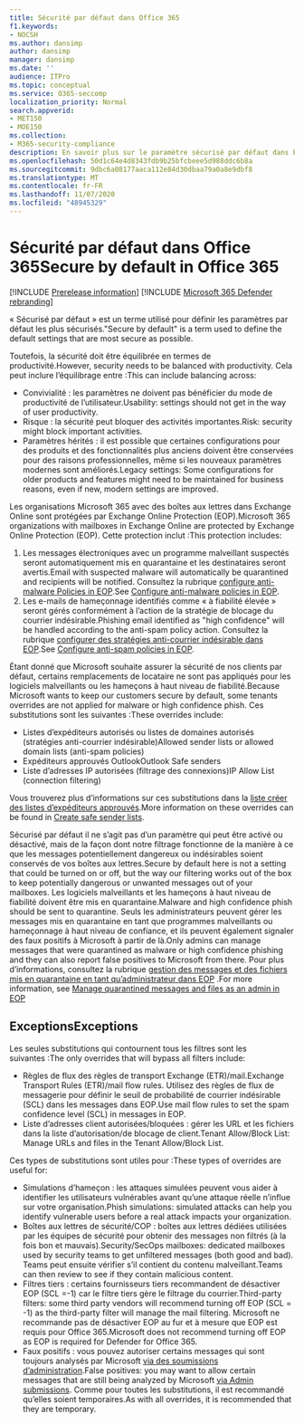 ```yaml
---
title: Sécurité par défaut dans Office 365
f1.keywords:
- NOCSH
ms.author: dansimp
author: dansimp
manager: dansimp
ms.date: ''
audience: ITPro
ms.topic: conceptual
ms.service: O365-seccomp
localization_priority: Normal
search.appverid:
- MET150
- MOE150
ms.collection:
- M365-security-compliance
description: En savoir plus sur le paramètre sécurisé par défaut dans Exchange Online Protection (EOP)
ms.openlocfilehash: 50d1c64e4d8343fdb9b25bfcbeee5d988ddc6b8a
ms.sourcegitcommit: 9dbc6a08177aaca112e84d30dbaa79a0a8e9dbf8
ms.translationtype: MT
ms.contentlocale: fr-FR
ms.lasthandoff: 11/07/2020
ms.locfileid: "48945329"
---
```

# <a name="secure-by-default-in-office-365"></a><span data-ttu-id="48d39-103">Sécurité par défaut dans Office 365</span><span class="sxs-lookup"><span data-stu-id="48d39-103">Secure by default in Office 365</span></span>

[!INCLUDE [Prerelease information](../includes/prerelease.md)]
[!INCLUDE [Microsoft 365 Defender rebranding](../includes/microsoft-defender-for-office.md)]

<span data-ttu-id="48d39-104">« Sécurisé par défaut » est un terme utilisé pour définir les paramètres par défaut les plus sécurisés.</span><span class="sxs-lookup"><span data-stu-id="48d39-104">"Secure by default" is a term used to define the default settings that are most secure as possible.</span></span>

<span data-ttu-id="48d39-105">Toutefois, la sécurité doit être équilibrée en termes de productivité.</span><span class="sxs-lookup"><span data-stu-id="48d39-105">However, security needs to be balanced with productivity.</span></span> <span data-ttu-id="48d39-106">Cela peut inclure l’équilibrage entre :</span><span class="sxs-lookup"><span data-stu-id="48d39-106">This can include balancing across:</span></span>

- <span data-ttu-id="48d39-107">Convivialité : les paramètres ne doivent pas bénéficier du mode de productivité de l’utilisateur.</span><span class="sxs-lookup"><span data-stu-id="48d39-107">Usability: settings should not get in the way of user productivity.</span></span>
- <span data-ttu-id="48d39-108">Risque : la sécurité peut bloquer des activités importantes.</span><span class="sxs-lookup"><span data-stu-id="48d39-108">Risk: security might block important activities.</span></span>
- <span data-ttu-id="48d39-109">Paramètres hérités : il est possible que certaines configurations pour des produits et des fonctionnalités plus anciens doivent être conservées pour des raisons professionnelles, même si les nouveaux paramètres modernes sont améliorés.</span><span class="sxs-lookup"><span data-stu-id="48d39-109">Legacy settings: Some configurations for older products and features might need to be maintained for business reasons, even if new, modern settings are improved.</span></span>

<span data-ttu-id="48d39-110">Les organisations Microsoft 365 avec des boîtes aux lettres dans Exchange Online sont protégées par Exchange Online Protection (EOP).</span><span class="sxs-lookup"><span data-stu-id="48d39-110">Microsoft 365 organizations with mailboxes in Exchange Online are protected by Exchange Online Protection (EOP).</span></span> <span data-ttu-id="48d39-111">Cette protection inclut :</span><span class="sxs-lookup"><span data-stu-id="48d39-111">This protection includes:</span></span>

1. <span data-ttu-id="48d39-112">Les messages électroniques avec un programme malveillant suspectés seront automatiquement mis en quarantaine et les destinataires seront avertis.</span><span class="sxs-lookup"><span data-stu-id="48d39-112">Email with suspected malware will automatically be quarantined and recipients will be notified.</span></span> <span data-ttu-id="48d39-113">Consultez la rubrique [configure anti-malware Policies in EOP](configure-anti-malware-policies.md).</span><span class="sxs-lookup"><span data-stu-id="48d39-113">See [Configure anti-malware policies in EOP](configure-anti-malware-policies.md).</span></span>
1. <span data-ttu-id="48d39-114">Les e-mails de hameçonnage identifiés comme « à fiabilité élevée » seront gérés conformément à l’action de la stratégie de blocage du courrier indésirable.</span><span class="sxs-lookup"><span data-stu-id="48d39-114">Phishing email identified as "high confidence" will be handled according to the anti-spam policy action.</span></span> <span data-ttu-id="48d39-115">Consultez la rubrique [configurer des stratégies anti-courrier indésirable dans EOP](configure-your-spam-filter-policies.md).</span><span class="sxs-lookup"><span data-stu-id="48d39-115">See [Configure anti-spam policies in EOP](configure-your-spam-filter-policies.md).</span></span>

<span data-ttu-id="48d39-116">Étant donné que Microsoft souhaite assurer la sécurité de nos clients par défaut, certains remplacements de locataire ne sont pas appliqués pour les logiciels malveillants ou les hameçons à haut niveau de fiabilité.</span><span class="sxs-lookup"><span data-stu-id="48d39-116">Because Microsoft wants to keep our customers secure by default, some tenants overrides are not applied for malware or high confidence phish.</span></span> <span data-ttu-id="48d39-117">Ces substitutions sont les suivantes :</span><span class="sxs-lookup"><span data-stu-id="48d39-117">These overrides include:</span></span>

- <span data-ttu-id="48d39-118">Listes d’expéditeurs autorisés ou listes de domaines autorisés (stratégies anti-courrier indésirable)</span><span class="sxs-lookup"><span data-stu-id="48d39-118">Allowed sender lists or allowed domain lists (anti-spam policies)</span></span>
- <span data-ttu-id="48d39-119">Expéditeurs approuvés Outlook</span><span class="sxs-lookup"><span data-stu-id="48d39-119">Outlook Safe senders</span></span>
- <span data-ttu-id="48d39-120">Liste d’adresses IP autorisées (filtrage des connexions)</span><span class="sxs-lookup"><span data-stu-id="48d39-120">IP Allow List (connection filtering)</span></span>

<span data-ttu-id="48d39-121">Vous trouverez plus d’informations sur ces substitutions dans la [liste créer des listes d’expéditeurs approuvés](https://docs.microsoft.com/microsoft-365/security/office-365-security/create-safe-sender-lists-in-office-365).</span><span class="sxs-lookup"><span data-stu-id="48d39-121">More information on these overrides can be found in [Create safe sender lists](https://docs.microsoft.com/microsoft-365/security/office-365-security/create-safe-sender-lists-in-office-365).</span></span>

<span data-ttu-id="48d39-122">Sécurisé par défaut il ne s’agit pas d’un paramètre qui peut être activé ou désactivé, mais de la façon dont notre filtrage fonctionne de la manière à ce que les messages potentiellement dangereux ou indésirables soient conservés de vos boîtes aux lettres.</span><span class="sxs-lookup"><span data-stu-id="48d39-122">Secure by default here is not a setting that could be turned on or off, but the way our filtering works out of the box to keep potentially dangerous or unwanted messages out of your mailboxes.</span></span> <span data-ttu-id="48d39-123">Les logiciels malveillants et les hameçons à haut niveau de fiabilité doivent être mis en quarantaine.</span><span class="sxs-lookup"><span data-stu-id="48d39-123">Malware and high confidence phish should be sent to quarantine.</span></span> <span data-ttu-id="48d39-124">Seuls les administrateurs peuvent gérer les messages mis en quarantaine en tant que programmes malveillants ou hameçonnage à haut niveau de confiance, et ils peuvent également signaler des faux positifs à Microsoft à partir de là.</span><span class="sxs-lookup"><span data-stu-id="48d39-124">Only admins can manage messages that were quarantined as malware or high confidence phishing and they can also report false positives to Microsoft from there.</span></span> <span data-ttu-id="48d39-125">Pour plus d’informations, consultez la rubrique [gestion des messages et des fichiers mis en quarantaine en tant qu’administrateur dans EOP](manage-quarantined-messages-and-files.md) .</span><span class="sxs-lookup"><span data-stu-id="48d39-125">For more information, see [Manage quarantined messages and files as an admin in EOP](manage-quarantined-messages-and-files.md)</span></span>

## <a name="exceptions"></a><span data-ttu-id="48d39-126">Exceptions</span><span class="sxs-lookup"><span data-stu-id="48d39-126">Exceptions</span></span>

<span data-ttu-id="48d39-127">Les seules substitutions qui contournent tous les filtres sont les suivantes :</span><span class="sxs-lookup"><span data-stu-id="48d39-127">The only overrides that will bypass all filters include:</span></span>

- <span data-ttu-id="48d39-128">Règles de flux des règles de transport Exchange (ETR)/mail.</span><span class="sxs-lookup"><span data-stu-id="48d39-128">Exchange Transport Rules (ETR)/mail flow rules.</span></span> <span data-ttu-id="48d39-129">Utilisez des règles de flux de messagerie pour définir le seuil de probabilité de courrier indésirable (SCL) dans les messages dans EOP.</span><span class="sxs-lookup"><span data-stu-id="48d39-129">Use mail flow rules to set the spam confidence level (SCL) in messages in EOP.</span></span>
- <span data-ttu-id="48d39-130">Liste d’adresses client autorisées/bloquées : gérer les URL et les fichiers dans la liste d’autorisation/de blocage de client.</span><span class="sxs-lookup"><span data-stu-id="48d39-130">Tenant Allow/Block List: Manage URLs and files in the Tenant Allow/Block List.</span></span>

<span data-ttu-id="48d39-131">Ces types de substitutions sont utiles pour :</span><span class="sxs-lookup"><span data-stu-id="48d39-131">These types of overrides are useful for:</span></span>

- <span data-ttu-id="48d39-132">Simulations d’hameçon : les attaques simulées peuvent vous aider à identifier les utilisateurs vulnérables avant qu’une attaque réelle n’influe sur votre organisation.</span><span class="sxs-lookup"><span data-stu-id="48d39-132">Phish simulations: simulated attacks can help you identify vulnerable users before a real attack impacts your organization.</span></span>
- <span data-ttu-id="48d39-133">Boîtes aux lettres de sécurité/COP : boîtes aux lettres dédiées utilisées par les équipes de sécurité pour obtenir des messages non filtrés (à la fois bon et mauvais).</span><span class="sxs-lookup"><span data-stu-id="48d39-133">Security/SecOps mailboxes: dedicated mailboxes used by security teams to get unfiltered messages (both good and bad).</span></span> <span data-ttu-id="48d39-134">Teams peut ensuite vérifier s’il contient du contenu malveillant.</span><span class="sxs-lookup"><span data-stu-id="48d39-134">Teams can then review to see if they contain malicious content.</span></span>
- <span data-ttu-id="48d39-135">Filtres tiers : certains fournisseurs tiers recommandent de désactiver EOP (SCL =-1) car le filtre tiers gère le filtrage du courrier.</span><span class="sxs-lookup"><span data-stu-id="48d39-135">Third-party filters: some third party vendors will recommend turning off EOP (SCL = -1) as the third-party filter will manage the mail filtering.</span></span> <span data-ttu-id="48d39-136">Microsoft ne recommande pas de désactiver EOP au fur et à mesure que EOP est requis pour Office 365.</span><span class="sxs-lookup"><span data-stu-id="48d39-136">Microsoft does not recommend turning off EOP as EOP is required for Defender for Office 365.</span></span>
- <span data-ttu-id="48d39-137">Faux positifs : vous pouvez autoriser certains messages qui sont toujours analysés par Microsoft [via des soumissions d’administration](admin-submission.md).</span><span class="sxs-lookup"><span data-stu-id="48d39-137">False positives: you may want to allow certain messages that are still being analyzed by Microsoft [via Admin submissions](admin-submission.md).</span></span> <span data-ttu-id="48d39-138">Comme pour toutes les substitutions, il est recommandé qu’elles soient temporaires.</span><span class="sxs-lookup"><span data-stu-id="48d39-138">As with all overrides, it is recommended that they are temporary.</span></span>
